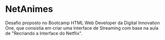 # NetAnimes
Desafio proposto no Bootcamp HTML Web Developer da Digital Innovation One, que consistia em criar uma Interface de Streaming com base na aula de "Recriando a Interface do Netflix". 
